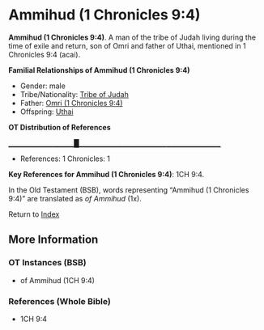 # Ammihud (1 Chronicles 9:4)
**Ammihud (1 Chronicles 9:4)**. 
A man of the tribe of Judah living during the time of exile and return, son of Omri and father of Uthai, mentioned in 1 Chronicles 9:4 (acai). 




**Familial Relationships of Ammihud (1 Chronicles 9:4)**


* Gender: male
* Tribe/Nationality: [Tribe of Judah](../../../groups/md/acai/Judah.md)
* Father: [Omri (1 Chronicles 9:4)](Omri.3.md)
* Offspring: [Uthai](Uthai.md)


**OT Distribution of References**

▁▁▁▁▁▁▁▁▁▁▁▁█▁▁▁▁▁▁▁▁▁▁▁▁▁▁▁▁▁▁▁▁▁▁▁▁▁▁
* References: 1 Chronicles: 1



**Key References for Ammihud (1 Chronicles 9:4)**: 
1CH 9:4. 


In the Old Testament (BSB), words representing “Ammihud (1 Chronicles 9:4)” are translated as 
*of Ammihud* (1x). 




Return to [Index](00-Index.md)

## More Information

### OT Instances (BSB)

* of Ammihud (1CH 9:4)



### References (Whole Bible)

* 1CH 9:4



